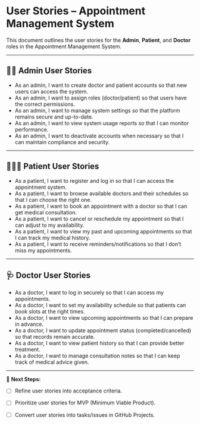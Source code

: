 # User Stories – Appointment Management System

This document outlines the user stories for the **Admin**, **Patient**, and **Doctor** roles in the Appointment Management System.

---

## 👨‍💼 Admin User Stories
- As an admin, I want to create doctor and patient accounts so that new users can access the system.  
- As an admin, I want to assign roles (doctor/patient) so that users have the correct permissions.  
- As an admin, I want to manage system settings so that the platform remains secure and up-to-date.  
- As an admin, I want to view system usage reports so that I can monitor performance.  
- As an admin, I want to deactivate accounts when necessary so that I can maintain compliance and security.  

---

## 🧑‍🤝‍🧑 Patient User Stories
- As a patient, I want to register and log in so that I can access the appointment system.  
- As a patient, I want to browse available doctors and their schedules so that I can choose the right one.  
- As a patient, I want to book an appointment with a doctor so that I can get medical consultation.  
- As a patient, I want to cancel or reschedule my appointment so that I can adjust to my availability.  
- As a patient, I want to view my past and upcoming appointments so that I can track my medical history.  
- As a patient, I want to receive reminders/notifications so that I don’t miss my appointments.  

---

## 🩺 Doctor User Stories
- As a doctor, I want to log in securely so that I can access my appointments.  
- As a doctor, I want to set my availability schedule so that patients can book slots at the right times.  
- As a doctor, I want to view upcoming appointments so that I can prepare in advance.  
- As a doctor, I want to update appointment status (completed/cancelled) so that records remain accurate.  
- As a doctor, I want to view patient history so that I can provide better treatment.  
- As a doctor, I want to manage consultation notes so that I can keep track of medical advice given.  

---

📌 **Next Steps:**  
- [ ] Refine user stories into acceptance criteria.  
- [ ] Prioritize user stories for MVP (Minimum Viable Product).  
- [ ] Convert user stories into tasks/issues in GitHub Projects.  


